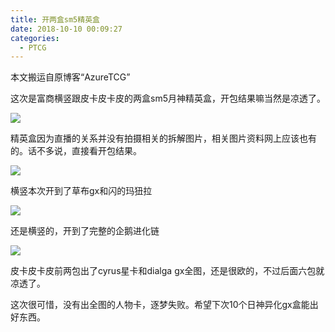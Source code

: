 ```yaml
---
title: 开两盒sm5精英盒
date: 2018-10-10 00:09:27
categories:
  - PTCG
---
```

本文搬运自原博客“AzureTCG”

这次是富商横竖跟皮卡皮卡皮的两盒sm5月神精英盒，开包结果嘛当然是凉透了。

<!--more-->

![](https://raw.githubusercontent.com/oscarcx123/hexo_resource/master/img/ptcg_hengshu_open_packs_3.jpg)

精英盒因为直播的关系并没有拍摄相关的拆解图片，相关图片资料网上应该也有的。话不多说，直接看开包结果。

![](https://raw.githubusercontent.com/oscarcx123/hexo_resource/master/img/ptcg_sm5_elite_box_1.jpg)

横竖本次开到了草布gx和闪的玛狃拉

![](https://raw.githubusercontent.com/oscarcx123/hexo_resource/master/img/ptcg_sm5_elite_box_2.jpg)

还是横竖的，开到了完整的企鹅进化链

![](https://raw.githubusercontent.com/oscarcx123/hexo_resource/master/img/ptcg_sm5_elite_box_3.jpg)

皮卡皮卡皮前两包出了cyrus星卡和dialga gx全图，还是很欧的，不过后面六包就凉透了。

这次很可惜，没有出全图的人物卡，逐梦失败。希望下次10个日神异化gx盒能出好东西。